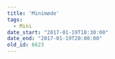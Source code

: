 ```yaml
---
title: 'Minimøde'
tags:
  - Mini
date_start: "2017-01-19T18:30:00"
date_end: "2017-01-19T20:00:00"
old_id: 6623
---
```

